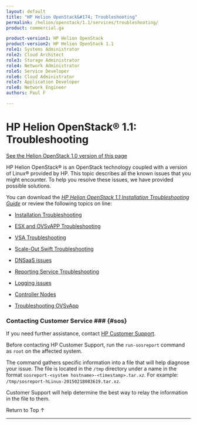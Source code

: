 ```yaml
---
layout: default
title: "HP Helion OpenStack&#174; Troubleshooting"
permalink: /helion/openstack/1.1/services/troubleshooting/
product: commercial.ga

product-version1: HP Helion OpenStack
product-version2: HP Helion OpenStack 1.1
role1: Systems Administrator 
role2: Cloud Architect 
role3: Storage Administrator 
role4: Network Administrator 
role5: Service Developer 
role6: Cloud Administrator 
role7: Application Developer 
role8: Network Engineer 
authors: Paul F

---
```

<!--UNDER REVISION-->

<script>

function PageRefresh {
onLoad="window.refresh"
}

PageRefresh();

</script>
<!--

<p style="font-size: small;"> <a href="/helion/openstack/1.1/services/object/overview/">&#9664; PREV</a> | <a href="/helion/openstack/1.1/services/overview/">&#9650; UP</a> | <a href="/helion/openstack/1.1/services/reporting/overview/"> NEXT &#9654</a> </p> --->


# HP Helion OpenStack&#174; 1.1: Troubleshooting 
[See the Helion OpenStack 1.0 version of this page](/helion/openstack/services/troubleshooting/)

HP Helion OpenStack&#174; is an OpenStack technology coupled with a version of Linux&reg; provided by HP. This topic describes all the known issues that you might encounter. To help you resolve these issues, we have provided possible solutions.

You can download the <a href="http://gaf2871b9d2d13cf45c1306b35bf01764.cdn.hpcloudsvc.com/Troubleshooting_Installation.pdf">*HP Helion OpenStack 1.1 Installation Troubleshooting Guide*</a> or review the following topics on line:

* [Installation Troubleshooting](/helion/openstack/1.1/services/troubleshooting/install/)

* [ESX and OVSvAPP Troubleshooting](/helion/openstack/1.1/services/troubleshooting/esx/)

* [VSA Troubleshooting](/helion/openstack/1.1/services/troubleshooting/vsa/)

* [Scale-Out Swift Troubleshooting](/helion/openstack/1.1/services/troubleshooting/swift/)

* [DNSaaS issues](/helion/openstack/1.1/services/troubleshooting/dns)

* [Reporting Service Troubleshooting](/helion/openstack/1.1/services/reporting/troubleshooting/)

* [Logging issues](/helion/openstack/1.1/services/troubleshooting/logging/)

* [Controller Nodes](/helion/openstack/1.1/services/troubleshooting/controller/)

* [Troubleshooting OVSvApp](/helion/openstack/1.1/services/troubleshooting/ovsvapp/)

### Contacting Customer Service ### {#sos}

If you need further assistance, contact [HP Customer Support](http://www.hpcloud.com/about/contact). 

Before contacting HP Customer Support, run the `run-sosreport` command as `root` on the affected system. 

The command gathers specific information into a file that will help diagnose your issue. The file is located in the `/tmp` directory under a name in the format `sosreport-<system hostname>-<timestamp>.tar.xz`. For example: `/tmp/sosreport-hLinux-20150218083619.tar.xz`. 

Customer Support will help determine the best way to relay the information in the file to them.

<a href="#top" style="padding:14px 0px 14px 0px; text-decoration: none;"> Return to Top &#8593;</a>

----
